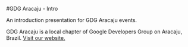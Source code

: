 #GDG Aracaju - Intro

An introduction presentation for GDG Aracaju events.

GDG Aracaju is a local chapter of Google Developers Group on Aracaju, Brazil. [Visit our website.](http://gdgaracaju.com.br/)